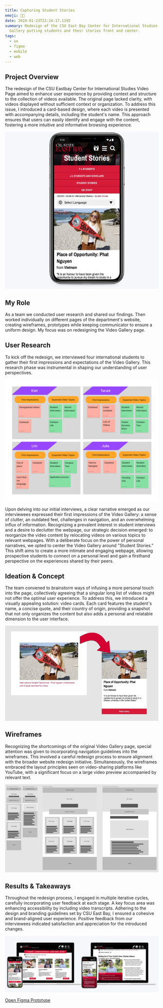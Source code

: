 ```yaml
---
title: Capturing Student Stories
emoji: 👨‍🎓
date: 2024-01-23T22:24:17.119Z
summary: Redesign of the CSU East Bay Center for International Studies Video
  Gallery putting students and their stories front and center.
tags:
  - ux
  - figma
  - mobile
  - web
---
```

## **Project Overview**

The redesign of the CSU Eastbay Center for International Studies Video Page aimed to enhance user experience by providing context and structure to the collection of videos available. The original page lacked clarity, with videos displayed without sufficient context or organization. To address this issue, I introduced a card-based design, where each video is presented with accompanying details, including the student's name. This approach ensures that users can easily identify and engage with the content, fostering a more intuitive and informative browsing experience.

![Preview of International Students Page on mobile](/src/assets/img/65add3e3dba71fccffa9b423_screenshot-2024-01-21-182918.jpg)

## My Role

As a team we conducted user research and shared our findings. Then worked individually on different pages of the department's website, creating wireframes, prototypes while keeping communicator to ensure a uniform design. My focus was on redesigning the Video Gallery page.

## User Research

To kick off the redesign, we interviewed four international students to gather their first impressions and expectations of the Video Gallery. This research phase was instrumental in shaping our understanding of user perspectives.

![Interview responses](/src/assets/img/65ac6fa126cb9720be3c4c4a_student-interview-responses.png)

Upon delving into our initial interviews, a clear narrative emerged as our interviewees expressed their first impressions of the Video Gallery: a sense of clutter, an outdated feel, challenges in navigation, and an overwhelming influx of information. Recognizing a prevalent interest in student interviews and a desire to declutter the webpage, our strategic decision emerged: to reorganize the video content by relocating videos on various topics to relevant webpages. With a deliberate focus on the power of personal narratives, we opted to center the Video Gallery around "Student Stories." This shift aims to create a more intimate and engaging webpage, allowing prospective students to connect on a personal level and gain a firsthand perspective on the experiences shared by their peers.

## Ideation & Concept

The team convened to brainstorm ways of infusing a more personal touch into the page, collectively agreeing that a singular long list of videos might not offer the optimal user experience. To address this, we introduced a visually appealing solution: video cards. Each card features the student's name, a concise quote, and their country of origin, providing a snapshot that not only organizes the content but also adds a personal and relatable dimension to the user interface.

![Diagram of original Video previews and new video cards](/src/assets/img/65af2d05e353e97933b57f4a_sharedscreenshot.jpg)

## Wireframes

Recognizing the shortcomings of the original Video Gallery page, special attention was given to incorporating navigation guidelines into the wireframes. This involved a careful redesign process to ensure alignment with the broader website redesign initiative. Simultaneously, the wireframes embraced the layout principles seen on video-sharing platforms like YouTube, with a significant focus on a large video preview accompanied by relevant text.

![wireframes](/src/assets/img/65add548947696c701055860_wireframes.jpg)

## Results & Takeaways

Throughout the redesign process, I engaged in multiple iterative cycles, carefully incorporating user feedback at each stage. A key focus area was enhancing accessibility by including video transcripts. Adhering to the design and branding guidelines set by CSU East Bay, I ensured a cohesive and brand-aligned user experience. Positive feedback from our interviewees indicated satisfaction and appreciation for the introduced changes. 

![Final iteration](/src/assets/img/65af416e905e5b94eded0b06_untitled.png)



[O﻿pen Figma Prototype](https://www.figma.com/file/zPs3qNkuUJnNnmrH8D64UE/CSUEB-Student-Stories---Final?type=design&node-id=0%3A1&mode=design&t=9c3WqZoNGC1gYZND-1)